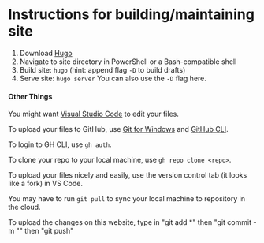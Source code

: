 # Instructions for building/maintaining site

1. Download [Hugo](https://gohugo.io/getting-started/installing/)
2. Navigate to site directory in PowerShell or a Bash-compatible shell
3. Build site: `hugo` (hint: append flag `-D` to build drafts)
4. Serve site: `hugo server` You can also use the `-D` flag here.

#### Other Things
You might want [Visual Studio Code](https://code.visualstudio.com) to edit your
files.

To upload your files to GitHub, use [Git for Windows](https://gitforwindows.org/) and
[GitHub CLI](https://cli.github.com/).

To login to GH CLI, use `gh auth`. 

To clone your repo to your local machine, use `gh repo clone <repo>`.

To upload your files nicely and easily, use the version control tab 
(it looks like a fork) in VS Code.

You may have to run `git pull` to sync your local machine to repository in the
cloud.


To upload the changes on this website, type in "git add *"
then "git commit -m "<description of changes>"
then "git push"